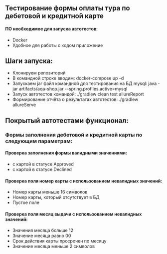 ## Тестирование формы оплаты тура по дебетовой и кредитной карте
#### ПО необходимое для запуска автотестов:
* Docker
* Удобное для работы с кодом приложение

## Шаги запуска:
* Клонируем репозиторий
* В командной строке вводим: docker-compose up -d
* Запускаем jar файл командной для тестирования на БД mysql: java -jar artifacts/aqa-shop.jar --spring.profiles.active=mysql
* Запуск автотестов командой: ./gradlew clean test allureReport   
* Формирование отчёта о результатах автотестов: ./gradlew allureServe   

## Покрытый автотестами функционал:
### Формы заполнения дебетовой и кредитной карты по следующим параметрам:
#### Проверка заполнения формы валидными значениями:
* с картой в статусе Approved 
* с картой в статусе Declined
#### Проверка поля номер карты с использованием невалидных значений:
* Номер карты меньше 16 символов
* Номер карты, который отсутствует в БД
* Пустое поле 
#### Проверка поля месяц выдачи с использованием невалидных значений:
* Значения месяца больше 12
* Значение месяца равно 00
* Срок действия карты просрочен по месяцу
* Значение месяца меньше 2 символов